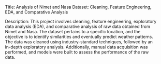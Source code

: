 
Title: Analysis of Nimet and Nasa Dataset: Cleaning, Feature Engineering, EDA, and Comparative Analysis

Description: This project involves cleaning, feature engineering, exploratory data analysis (EDA), and comparative analysis of raw data obtained from Nimet and Nasa. The dataset pertains to a specific location, and the objective is to identify similarities and eventually predict weather patterns. The data was cleaned using industry-standard techniques, followed by an in-depth exploratory analysis. Additionally, manual data acquisition was performed, and models were built to assess the performance of the raw data.

